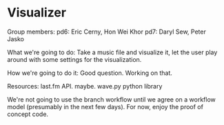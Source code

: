 Visualizer
==========
Group members:
pd6: Eric Cerny, Hon Wei Khor
pd7: Daryl Sew, Peter Jasko

What we're going to do:
Take a music file and visualize it, let the user play around with some settings for the visualization.

How we're going to do it:
Good question. Working on that.

Resources:
last.fm API. maybe.
wave.py python library

We're not going to use the branch workflow until we agree on a workflow model (presumably in the next few days). For now, enjoy the proof of concept code.

